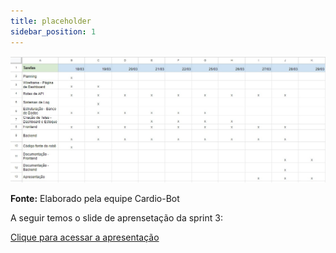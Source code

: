 ```yaml
---
title: placeholder
sidebar_position: 1
---
```



![Relatório Sprint 3](../../../static/img/relatorios-sprint/tabela-sprint4.png)

****Fonte:**** Elaborado pela equipe Cardio-Bot

A seguir temos o slide de aprensetação da sprint 3:

[Clique para acessar a apresentação](../../../static/img/ApresentacaoSprint4.pdf)

